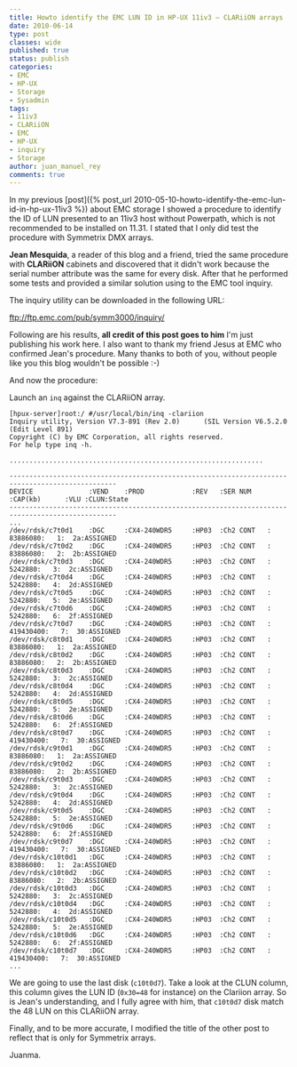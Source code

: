 ```yaml
---
title: Howto identify the EMC LUN ID in HP-UX 11iv3 – CLARiiON arrays
date: 2010-06-14
type: post
classes: wide
published: true
status: publish
categories:
- EMC
- HP-UX
- Storage
- Sysadmin
tags:
- 11iv3
- CLARiiON
- EMC
- HP-UX
- inquiry
- Storage
author: juan_manuel_rey
comments: true
---
```


In my previous [post]({% post_url 2010-05-10-howto-identify-the-emc-lun-id-in-hp-ux-11iv3 %}) about EMC storage I showed a procedure to identify the ID of LUN presented to an 11iv3 host without Powerpath, which is not recommended to be installed on 11.31. I stated that I only did test the procedure with Symmetrix DMX arrays.

**Jean Mesquida**, a reader of this blog and a friend, tried the same procedure with **CLARiiON** cabinets and discovered that it didn't work because the serial number attribute was the same for every disk. After that he performed some tests and provided a similar solution using to the EMC tool inquiry.

The inquiry utility can be downloaded in the following URL:

<ftp://ftp.emc.com/pub/symm3000/inquiry/>

Following are his results, **all credit of this post goes to him** I'm just publishing his work here. I also want to thank my friend Jesus at EMC who confirmed Jean's procedure. Many thanks to both of you, without people like you this blog wouldn't be possible :-)

And now the procedure:

Launch an `inq` against the CLARiiON array.

```text
[hpux-server]root:/ #/usr/local/bin/inq -clariion
Inquiry utility, Version V7.3-891 (Rev 2.0)      (SIL Version V6.5.2.0 (Edit Level 891)
Copyright (C) by EMC Corporation, all rights reserved.
For help type inq -h.

................................................................

-------------------------------------------------------------------------------------------------
DEVICE              :VEND    :PROD            :REV   :SER NUM    :CAP(kb)      :VLU :CLUN:State
-------------------------------------------------------------------------------------------------
...
/dev/rdsk/c7t0d1    :DGC     :CX4-240WDR5     :HP03  :Ch2 CONT   :    83886080:   1:  2a:ASSIGNED
/dev/rdsk/c7t0d2    :DGC     :CX4-240WDR5     :HP03  :Ch2 CONT   :    83886080:   2:  2b:ASSIGNED
/dev/rdsk/c7t0d3    :DGC     :CX4-240WDR5     :HP03  :Ch2 CONT   :     5242880:   3:  2c:ASSIGNED
/dev/rdsk/c7t0d4    :DGC     :CX4-240WDR5     :HP03  :Ch2 CONT   :     5242880:   4:  2d:ASSIGNED
/dev/rdsk/c7t0d5    :DGC     :CX4-240WDR5     :HP03  :Ch2 CONT   :     5242880:   5:  2e:ASSIGNED
/dev/rdsk/c7t0d6    :DGC     :CX4-240WDR5     :HP03  :Ch2 CONT   :     5242880:   6:  2f:ASSIGNED
/dev/rdsk/c7t0d7    :DGC     :CX4-240WDR5     :HP03  :Ch2 CONT   :   419430400:   7:  30:ASSIGNED
/dev/rdsk/c8t0d1    :DGC     :CX4-240WDR5     :HP03  :Ch2 CONT   :    83886080:   1:  2a:ASSIGNED
/dev/rdsk/c8t0d2    :DGC     :CX4-240WDR5     :HP03  :Ch2 CONT   :    83886080:   2:  2b:ASSIGNED
/dev/rdsk/c8t0d3    :DGC     :CX4-240WDR5     :HP03  :Ch2 CONT   :     5242880:   3:  2c:ASSIGNED
/dev/rdsk/c8t0d4    :DGC     :CX4-240WDR5     :HP03  :Ch2 CONT   :     5242880:   4:  2d:ASSIGNED
/dev/rdsk/c8t0d5    :DGC     :CX4-240WDR5     :HP03  :Ch2 CONT   :     5242880:   5:  2e:ASSIGNED
/dev/rdsk/c8t0d6    :DGC     :CX4-240WDR5     :HP03  :Ch2 CONT   :     5242880:   6:  2f:ASSIGNED
/dev/rdsk/c8t0d7    :DGC     :CX4-240WDR5     :HP03  :Ch2 CONT   :   419430400:   7:  30:ASSIGNED
/dev/rdsk/c9t0d1    :DGC     :CX4-240WDR5     :HP03  :Ch2 CONT   :    83886080:   1:  2a:ASSIGNED
/dev/rdsk/c9t0d2    :DGC     :CX4-240WDR5     :HP03  :Ch2 CONT   :    83886080:   2:  2b:ASSIGNED
/dev/rdsk/c9t0d3    :DGC     :CX4-240WDR5     :HP03  :Ch2 CONT   :     5242880:   3:  2c:ASSIGNED
/dev/rdsk/c9t0d4    :DGC     :CX4-240WDR5     :HP03  :Ch2 CONT   :     5242880:   4:  2d:ASSIGNED
/dev/rdsk/c9t0d5    :DGC     :CX4-240WDR5     :HP03  :Ch2 CONT   :     5242880:   5:  2e:ASSIGNED
/dev/rdsk/c9t0d6    :DGC     :CX4-240WDR5     :HP03  :Ch2 CONT   :     5242880:   6:  2f:ASSIGNED
/dev/rdsk/c9t0d7    :DGC     :CX4-240WDR5     :HP03  :Ch2 CONT   :   419430400:   7:  30:ASSIGNED
/dev/rdsk/c10t0d1   :DGC     :CX4-240WDR5     :HP03  :Ch2 CONT   :    83886080:   1:  2a:ASSIGNED
/dev/rdsk/c10t0d2   :DGC     :CX4-240WDR5     :HP03  :Ch2 CONT   :    83886080:   2:  2b:ASSIGNED
/dev/rdsk/c10t0d3   :DGC     :CX4-240WDR5     :HP03  :Ch2 CONT   :     5242880:   3:  2c:ASSIGNED
/dev/rdsk/c10t0d4   :DGC     :CX4-240WDR5     :HP03  :Ch2 CONT   :     5242880:   4:  2d:ASSIGNED
/dev/rdsk/c10t0d5   :DGC     :CX4-240WDR5     :HP03  :Ch2 CONT   :     5242880:   5:  2e:ASSIGNED
/dev/rdsk/c10t0d6   :DGC     :CX4-240WDR5     :HP03  :Ch2 CONT   :     5242880:   6:  2f:ASSIGNED
/dev/rdsk/c10t0d7   :DGC     :CX4-240WDR5     :HP03  :Ch2 CONT   :   419430400:   7:  30:ASSIGNED
...
```

We are going to use the last disk (`c10t0d7`). Take a look at the CLUN column, this column gives the LUN ID (`0x30=48` for instance) on the Clariion array. So is Jean's understanding, and I fully agree with him, that `c10t0d7` disk match the 48 LUN on this CLARiiON array.

Finally, and to be more accurate, I modified the title of the other post to reflect that is only for Symmetrix arrays.

Juanma.
